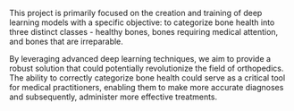 This project is primarily focused on the creation and training of deep learning models with a specific objective: to categorize bone health into three distinct classes - healthy bones, bones 
requiring medical attention, and bones that are irreparable.

By leveraging advanced deep learning techniques, we aim to provide a robust solution that could potentially revolutionize the field of orthopedics. The ability to correctly categorize bone
health could serve as a critical tool for medical practitioners, enabling them to make more accurate diagnoses and subsequently, administer more effective treatments.
